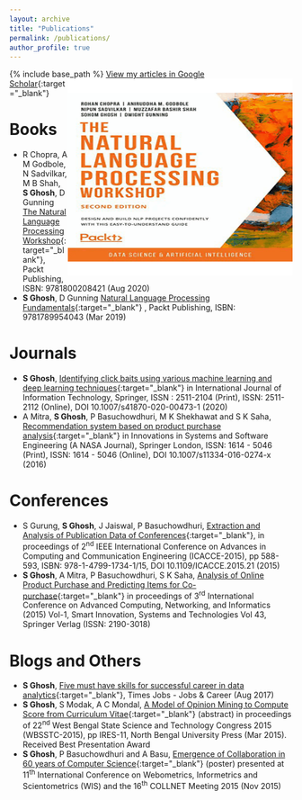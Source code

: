 ```yaml
---
layout: archive
title: "Publications"
permalink: /publications/
author_profile: true
---
```


{% include base_path %}
<img align="right" width=400 height=350 alt="GIF" src="/images/publications.gif" />
[View my articles in Google Scholar](https://scholar.google.com/citations?hl=en&user=7Jm4_McAAAAJ){:target="_blank"}

Books
=====
* R Chopra, A M Godbole, N Sadvilkar, M B Shah, **S Ghosh**,  D Gunning [The Natural Language Processing Workshop](https://www.packtpub.com/product/the-natural-language-processing-workshop/9781800208421){:target="_blank"},  Packt Publishing, ISBN: 9781800208421 (Aug 2020)
* **S Ghosh**,  D Gunning  [Natural Language Processing Fundamentals](https://www.packtpub.com/big-data-and-business-intelligence/natural-language-processing-fundamentals){:target="_blank"} , Packt Publishing, ISBN: 9781789954043 (Mar 2019)

Journals
========

* **S Ghosh**, [Identifying click baits using various machine learning and deep learning techniques](https://doi.org/10.1007/s41870-020-00473-1){:target="_blank"} in International Journal of Information Technology, Springer, ISSN : 2511-2104 (Print), ISSN: 2511-2112 (Online), DOI 10.1007/s41870-020-00473-1 (2020)
* A Mitra, **S Ghosh**, P Basuchowdhuri, M K Shekhawat and S K Saha, [Recommendation system based on product purchase analysis](https://doi.org/10.1007/s11334-016-0274-x){:target="_blank"} in Innovations in Systems and Software Engineering (A NASA Journal), Springer London, ISSN: 1614 - 5046 (Print), ISSN:  1614 - 5046 (Online), DOI 10.1007/s11334-016-0274-x (2016)

Conferences
===========
* S Gurung, **S Ghosh**, J Jaiswal, P Basuchowdhuri, [Extraction and Analysis of Publication Data of Conferences](https://doi.org/10.1109/ICACCE.2015.21){:target="_blank"}, in proceedings of 2<sup>nd</sup> IEEE International Conference on Advances in Computing and Communication Engineering (ICACCE-2015), pp 588-593, ISBN: 978-1-4799-1734-1/15, DOI 10.1109/ICACCE.2015.21 (2015)
* **S Ghosh**, A Mitra, P Basuchowdhuri, S K Saha, [Analysis of Online Product Purchase and Predicting Items for Co-purchase](https://doi.org/10.1007/978-81-322-2538-6_60){:target="_blank"}  in proceedings of 3<sup>rd</sup> International Conference on Advanced Computing, Networking, and Informatics (2015) Vol-1, Smart Innovation, Systems and Technologies Vol 43, Springer Verlag (ISSN: 2190-3018)

Blogs and Others
======
* **S Ghosh**, [Five must have skills for successful career in data analytics](https://content.timesjobs.com/five-must-have-skills-to-build-successful-career-in-data-analytics/articleshow/59915559.cms){:target="_blank"}, Times Jobs - Jobs & Career (Aug 2017)
* **S Ghosh**, S Modak, A C Mondal, [A Model of Opinion Mining to Compute Score from Curriculum Vitae](https://www.slideshare.net/sohomg/new-nbu){:target="_blank"} (abstract) in proceedings of 22<sup>nd</sup> West Bengal State Science and Technology Congress 2015 (WBSSTC-2015), pp IRES-11, North Bengal University Press (Mar 2015). Received Best Presentation Award
* **S Ghosh**, P Basuchowdhuri and A Basu, [Emergence of Collaboration in 60 years of Computer Science](https://www.slideshare.net/sohomg/emergence-of-collaboration-in-60-years-of-computer-science-wis-collnet-2015-poster){:target="_blank"} (poster) presented at 11<sup>th</sup> International Conference on Webometrics, Informetrics and Scientometrics (WIS) and the 16<sup>th</sup> COLLNET Meeting 2015 (Nov 2015)


<!---
{% if author.googlescholar %}
  You can also find my articles on <u><a href="{{author.googlescholar}}">my Google Scholar profile</a>.</u>
{% endif %}
{% for post in site.publications reversed %}
  {% include archive-single.html %}
{% endfor %}
-->
